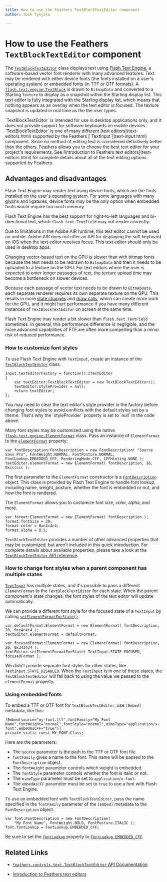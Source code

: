 ```yaml
---
title: How to use the Feathers TextBlockTextEditor component  
author: Josh Tynjala

---
```

# How to use the Feathers `TextBlockTextEditor` component

The [`TextBlockTextEditor`](../api-reference/feathers/controls/text/TextBlockTextEditor.html) class displays text using [Flash Text Engine](http://help.adobe.com/en_US/as3/dev/WS9dd7ed846a005b294b857bfa122bd808ea6-8000.html), a software-based vector font renderer with many advanced features. Text may be rendered with either device fonts (the fonts installed on a user's operating system) or embedded fonts (in TTF or OTF formats). A [`flash.text.engine.TextBlock`](http://help.adobe.com/en_US/FlashPlatform/reference/actionscript/3/flash/text/engine/TextBlock.html) is drawn to `BitmapData` and converted to a Starling `Texture` to display as a snapshot within the Starling display list. This text editor is fully integrated with the Starling display list, which means that nothing appears as an overlay when the text editor is focused. The texture snapshot is updated in real time as the the user types.

<aside class="warn">`TextBlockTextEditor` is intended for use in desktop applications only, and it does not provide support for software keyboards on mobile devices.</aside>

<aside class="info">`TextBlockTextEditor` is one of many different [text editors](text-editors.html) supported by the Feathers [`TextInput`](text-input.html) component. Since no method of editing text is considered definitively better than the others, Feathers allows you to choose the best text editor for your project's requirements. See [Introduction to Feathers text editors](text-editors.html) for complete details about all of the text editing options supported by Feathers.</aside>

## Advantages and disadvantages

Flash Text Engine may render text using device fonts, which are the fonts installed on the user's operating system. For some languages with many glyphs and ligatures, device fonts may be the only option when embedded fonts would require too much memory.

Flash Text Engine has the best support for right-to-left languages and bi-directional text, which `flash.text.TextField` may not render correctly.

Due to limitations in the Adobe AIR runtime, this text editor cannot be used on mobile. Adobe AIR does not offer an API for displaying the soft keyboard on iOS when the text editor receives focus. This text editor should only be used in desktop apps.

Changing vector-based text on the GPU is slower than with bitmap fonts because the text needs to be redrawn to `BitmapData` and then it needs to be uploaded to a texture on the GPU. For text editors where the user is expected to enter longer passages of text, the texture upload time may become a bottleneck on slower devices.

Because each passage of vector text needs to be drawn to `BitmapData`, each separate renderer requires its own separate texture on the GPU. This results in more [state changes](http://wiki.starling-framework.org/manual/performance_optimization#minimize_state_changes) and [draw calls](faq/draw-calls.html), which can create more work for the GPU, and it might hurt performance if you have many different instances of `TextBlockTextEditor` on screen at the same time.

Flash Text Engine may render a bit slower than `flash.text.TextField` sometimes. In general, this performance difference is negligible, and the more advanced capabilities of FTE are often more compelling than a minor risk of reduced performance.

### How to customize font styles

To use Flash Text Engine with `TextInput`, create an instance of the [`TextBlockTextEditor`](../api-reference/feathers/controls/text/TextBlockTextEditor.html) class.

``` code
input.textEditorFactory = function():ITextEditor
{
	var textEditor:TextBlockTextEditor = new TextBlockTextEditor();
	textEditor.styleProvider = null;
	return textEditor;
};
```

<aside class="info">You may need to clear the text editor's style provider in the factory before changing font styles to avoid conflicts with the default styles set by a theme. That's why the `styleProvider` property is set to `null` in the code above.</aside>

Many font styles may be customized using the native [`flash.text.engine.ElementFormat`](http://help.adobe.com/en_US/FlashPlatform/reference/actionscript/3/flash/text/engine/ElementFormat.html) class. Pass an instance of `ElementFormat` to the [`elementFormat`](../api-reference/feathers/controls/text/TextBlockTextEditor.html#elementFormat) property:

``` code
var fontDescription:FontDescription = new FontDescription( "Source Sans Pro", FontWeight.NORMAL, FontPosture.NORMAL, FontLookup.EMBEDDED_CFF, RenderingMode.CFF, CFFHinting.NONE );
textEditor.elementFormat = new ElementFormat( fontDescription, 16, 0xcccccc );
```

The first parameter to the `ElementFormat` constructor is a [`FontDescription`](http://help.adobe.com/en_US/FlashPlatform/reference/actionscript/3/flash/text/engine/FontDescription.html) object. This class is provided by Flash Text Engine to handle font lookup, including name, weight, posture, whether the font is embedded or not, and how the font is rendered.

The `ElementFormat` allows you to customize font size, color, alpha, and more.

``` code
var format:ElementFormat = new ElementFormat( fontDescription );
format.fontSize = 20;
format.color = 0xc4c4c4;
format.alpha = 0.5;
```

`TextBlockTextEditor` provides a number of other advanced properties that may be customized, but aren't included in this quick introduction. For complete details about available properties, please take a look at the [`TextBlockTextEditor` API reference](../api-reference/feathers/controls/text/TextBlockTextEditor.html).

### How to change font styles when a parent component has multiple states

[`TextInput`](text-input.html) has multiple states, and it's possible to pass a different `ElementFormat` to the `TextBlockTextEditor` for each state. When the parent component's state changes, the font styles of the text editor will update automatically.

We can provide a different font style for the focused state of a `TextInput` by calling [`setElementFormatForState()`](../api-reference/feathers/controls/text/TextBlockTextRenderer.html#setElementFormatForState())

```code
var defaultFormat:ElementFormat = new ElementFormat( fontDescription, 20, 0xc4c4c4 );
textEditor.elementFormat = defaultFormat;

var focusedFormat:ElementFormat = new ElementFormat( fontDescription, 20, 0x343434 );
textEditor.setElementFormatForState( TextInput.STATE_FOCUSED, focusedFormat );
```

We didn't provide separate font styles for other states, like `TextInput.STATE_DISABLED`. When the `TextInput` is in one of these states, the `TextBlockTextEditor` will fall back to using the value we passed to the `elementFormat` property.

### Using embedded fonts

To embed a TTF or OTF font for `TextBlockTextEditor`, use `[Embed]` metadata, like this:

``` code
[Embed(source="my-font.ttf",fontFamily="My Font Name",fontWeight="normal",fontStyle="normal",mimeType="application/x-font",embedAsCFF="true")]
private static const MY_FONT:Class;
```

Here are the parameters:

-   The `source` parameter is the path to the TTF or OTF font file.
-   `fontFamily` gives a name to the font. This name will be passed to the `FontDescription` object.
-   The `fontWeight` parameter controls which weight is embedded.
-   The `fontStyle` parameter controls whether the font is italic or not.
-   The `mimeType` parameter must be set to `application/x-font`.
-   The `embedAsCFF` parameter must be set to `true` to use a font with Flash Text Engine.

To use an embedded font with `TextBlockTextEditor`, pass the name specified in the `fontFamily` parameter of the `[Embed]` metadata to the `FontDescription` object.

``` code
var font:FontDescription = new FontDescription(
	"My Font Name", FontWeight.BOLD, FontPosture.ITALIC );
font.fontLookup = FontLookup.EMBEDDED_CFF;
```

Be sure to set the [`fontLookup`](http://help.adobe.com/en_US/FlashPlatform/reference/actionscript/3/flash/text/engine/FontDescription.html#fontLookup) property to [`FontLookup.EMBEDDED_CFF`](http://help.adobe.com/en_US/FlashPlatform/reference/actionscript/3/flash/text/engine/FontLookup.html#EMBEDDED_CFF).

## Related Links

-   [`feathers.controls.text.TextBlockTextEditor` API Documentation](../api-reference/feathers/controls/text/TextBlockTextEditor.html)

-   [Introduction to Feathers text editors](text-editors.html)